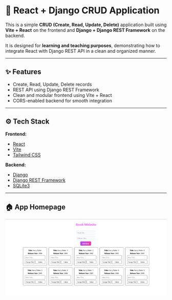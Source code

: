 # 📘 React + Django CRUD Application

This is a simple **CRUD (Create, Read, Update, Delete)** application built using **Vite + React** on the frontend and **Django + Django REST Framework** on the backend.

It is designed for **learning and teaching purposes**, demonstrating how to integrate React with Django REST API in a clean and organized manner.

---

## ✨ Features

- Create, Read, Update, Delete records
- REST API using Django REST Framework
- Clean and modular frontend using Vite + React
- CORS-enabled backend for smooth integration

---

## ⚙️ Tech Stack

**Frontend:**
- [React](https://reactjs.org/)
- [Vite](https://vitejs.dev/)
- [Tailwind CSS](https://tailwindcss.com/)

**Backend:**
- [Django](https://www.djangoproject.com/)
- [Django REST Framework](https://www.django-rest-framework.org/)
- [SQLite3](https://www.sqlite.org/)

---

## 🏠 App Homepage

![App Homepage](./screenshots/page.png)
